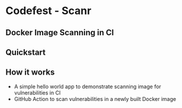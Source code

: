 # Codefest - Scanr 
## Docker Image Scanning in CI 

## Quickstart

## How it works

- A simple hello world app to demonstrate scanning image for vulnerabilities in CI
- GitHub Action to scan vulnerabilities in a newly built Docker image
